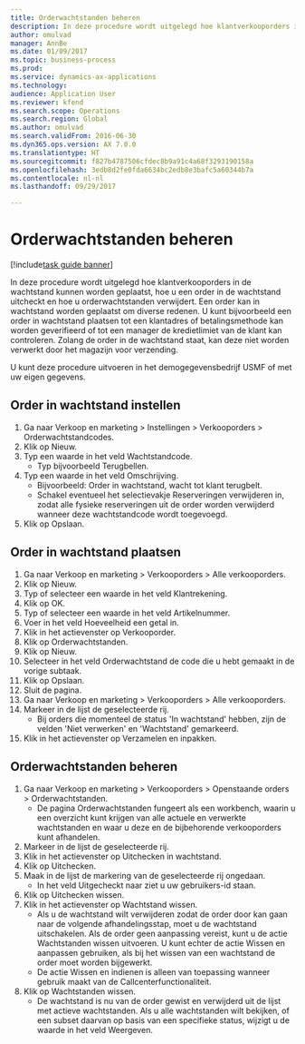 ```yaml
--- 
title: Orderwachtstanden beheren
description: In deze procedure wordt uitgelegd hoe klantverkooporders in de wachtstand kunnen worden geplaatst, hoe u een order in de wachtstand uitcheckt en hoe u orderwachtstanden verwijdert.
author: omulvad
manager: AnnBe
ms.date: 01/09/2017
ms.topic: business-process
ms.prod: 
ms.service: dynamics-ax-applications
ms.technology: 
audience: Application User
ms.reviewer: kfend
ms.search.scope: Operations
ms.search.region: Global
ms.author: omulvad
ms.search.validFrom: 2016-06-30
ms.dyn365.ops.version: AX 7.0.0
ms.translationtype: HT
ms.sourcegitcommit: f827b4787506cfdec8b9a91c4a68f3293190158a
ms.openlocfilehash: 3edb8d2fe0fda6634bc2edb8e3bafc5a60344b7a
ms.contentlocale: nl-nl
ms.lasthandoff: 09/29/2017

---
```

# <a name="manage-order-holds"></a>Orderwachtstanden beheren

[!include[task guide banner](../../includes/task-guide-banner.md)]

In deze procedure wordt uitgelegd hoe klantverkooporders in de wachtstand kunnen worden geplaatst, hoe u een order in de wachtstand uitcheckt en hoe u orderwachtstanden verwijdert. Een order kan in wachtstand worden geplaatst om diverse redenen. U kunt bijvoorbeeld een order in wachtstand plaatsen tot een klantadres of betalingsmethode kan worden geverifieerd of tot een manager de kredietlimiet van de klant kan controleren. Zolang de order in de wachtstand staat, kan deze niet worden verwerkt door het magazijn voor verzending. 

U kunt deze procedure uitvoeren in het demogegevensbedrijf USMF of met uw eigen gegevens.


## <a name="set-up-order-holds"></a>Order in wachtstand instellen
1. Ga naar Verkoop en marketing > Instellingen > Verkooporders > Orderwachtstandcodes.
2. Klik op Nieuw.
3. Typ een waarde in het veld Wachtstandcode.
    * Typ bijvoorbeeld Terugbellen.  
4. Typ een waarde in het veld Omschrijving.
    * Bijvoorbeeld: Order in wachtstand, wacht tot klant terugbelt.  
    * Schakel eventueel het selectievakje Reserveringen verwijderen in, zodat alle fysieke reserveringen uit de order worden verwijderd wanneer deze wachtstandcode wordt toegevoegd.  
5. Klik op Opslaan.

## <a name="place-order-on-hold"></a>Order in wachtstand plaatsen
1. Ga naar Verkoop en marketing > Verkooporders > Alle verkooporders.
2. Klik op Nieuw.
3. Typ of selecteer een waarde in het veld Klantrekening.
4. Klik op OK.
5. Typ of selecteer een waarde in het veld Artikelnummer.
6. Voer in het veld Hoeveelheid een getal in.
7. Klik in het actievenster op Verkooporder.
8. Klik op Orderwachtstanden.
9. Klik op Nieuw.
10. Selecteer in het veld Orderwachtstand de code die u hebt gemaakt in de vorige subtaak.
11. Klik op Opslaan.
12. Sluit de pagina.
13. Ga naar Verkoop en marketing > Verkooporders > Alle verkooporders.
14. Markeer in de lijst de geselecteerde rij.
    * Bij orders die momenteel de status 'In wachtstand' hebben, zijn de velden 'Niet verwerken' en 'Wachtstand' gemarkeerd.    
15. Klik in het actievenster op Verzamelen en inpakken.

## <a name="manage-order-holds"></a>Orderwachtstanden beheren
1. Ga naar Verkoop en marketing > Verkooporders > Openstaande orders > Orderwachtstanden.
    * De pagina Orderwachtstanden fungeert als een workbench, waarin u een overzicht kunt krijgen van alle actuele en verwerkte wachtstanden en waar u deze en de bijbehorende verkooporders kunt afhandelen.      
2. Markeer in de lijst de geselecteerde rij.
3. Klik in het actievenster op Uitchecken in wachtstand.
4. Klik op Uitchecken.
5. Maak in de lijst de markering van de geselecteerde rij ongedaan.
    * In het veld Uitgecheckt naar ziet u uw gebruikers-id staan.   
6. Klik op Uitchecken wissen.
7. Klik in het actievenster op Wachtstand wissen.
    * Als u de wachtstand wilt verwijderen zodat de order door kan gaan naar de volgende afhandelingsstap, moet u de wachtstand uitschakelen. Als de order geen aanpassing vereist, kunt u de actie Wachtstanden wissen uitvoeren. U kunt echter de actie Wissen en aanpassen gebruiken, als bij het wissen van een wachtstand de order moet worden bijgewerkt.      
    * De actie Wissen en indienen is alleen van toepassing wanneer gebruik maakt van de Callcenterfunctionaliteit.  
8. Klik op Wachtstanden wissen.
    * De wachtstand is nu van de order gewist en verwijderd uit de lijst met actieve wachtstanden. Als u alle wachtstanden wilt bekijken, of een subset daarvan op basis van een specifieke status, wijzigt u de waarde in het veld Weergeven.     


